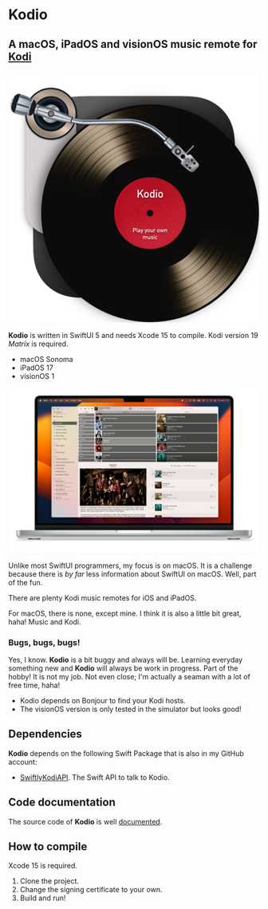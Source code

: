 #  Kodio

## A macOS, iPadOS and visionOS music remote for [Kodi](https://kodi.tv)

![Icon](https://github.com/Desbeers/Kodio/raw/main/Images/icon.png)

**Kodio** is written in SwiftUI 5 and needs Xcode 15 to compile. Kodi version 19 *Matrix* is required.

- macOS Sonoma
- iPadOS 17
- visionOS 1

![Screenshot](https://github.com/Desbeers/Kodio/raw/main/Images/screenshot-macOS.jpg)

Unlike most SwiftUI programmers, my focus is on macOS. It is a challenge because there is *by far* less information about SwiftUI on macOS. Well, part of the fun.

There are plenty Kodi music remotes for iOS and iPadOS.

For macOS, there is none, except mine. I think it is also a little bit great, haha!
Music and Kodi.

### Bugs, bugs, bugs!

Yes, I know. **Kodio** is a bit buggy and always will be. Learning everyday something new and **Kodio** will always be work in progress. Part of the hobby! It is not my job. Not even close; I'm actually a seaman with a lot of free time, haha!

- Kodio depends on Bonjour to find your Kodi hosts.
- The visionOS version is only tested in the simulator but looks good!

## Dependencies

**Kodio** depends on the following Swift Package that is also in my GitHub account:

- [SwiftlyKodiAPI](https://github.com/Desbeers/swiftlykodiapi/). The Swift API to talk to Kodio.

## Code documentation

The source code of **Kodio** is well [documented](https://desbeers.github.io/Kodio/).

## How to compile

Xcode 15 is required.

1. Clone the project.
2. Change the signing certificate to your own.
2. Build and run!
